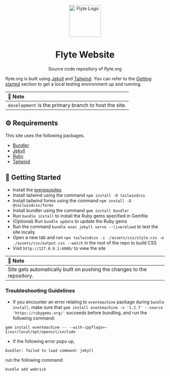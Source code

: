 <html>
    <p align="center">
        <img src="https://raw.githubusercontent.com/flyteorg/static-resources/main/common/flyte_circle_gradient_1_4x4.png" alt="Flyte Logo" width="100">
    </p>
    <h1 align="center">
        Flyte Website
    </h1>
    <p align="center">
        Source code repository of flyte.org
    </p>
</html>

flyte.org is built using [Jekyll](https://jekyllrb.com/) and [Tailwind](https://tailwindcss.com). You can refer to the [Getting started](#getting-started) section to get a local testing environment up and running.

| **📝 Note** |
|:---------|
| `development` is the primary branch to host the site. |

## ⚙️ Requirements

This site uses the following packages.

- [Bundler](http://bundler.io/)
- [Jekyll](https://jekyllrb.com/)
- [Ruby](https://www.ruby-lang.org/en/)
- [Tailwind](https://tailwindcss.com)

## 🚀 Getting Started

- Install the [prerequisites](https://jekyllrb.com/docs/installation/)
- Install tailwind using the command `npm install -D tailwindcss`
- Install tailwind forms using the command `npm install -D @tailwindcss/forms`
- Install bundler using the command `gem install bundler`
- Run `bundle install` to install the Ruby gems specified in Gemfile
- (Optional) Run `bundle update` to update the Ruby gems
- Run the command `bundle exec jekyll serve --livereload` to test the site locally
- Open a new tab and run `npx tailwindcss -i ./assets/css/style.css -o ./assets/css/output.css --watch` in the root of the repo to build CSS
- Visit `http://127.0.0.1:4000/` to view the site

| **📝 Note** |
|:---------|
| Site gets automatically built on pushing the changes to the repository. |

### Troubleshooting Guidelines

- If you encounter an error relating to `eventmachine` package during `bundle install`, make sure that `gem install eventmachine -v '1.2.7' --source 'https://rubygems.org/'` succeeds before bundling, and run the following command:

```
gem install eventmachine -- --with-cppflags=-I/usr/local/opt/openssl/include
```

- If the following error pops up,

```
bundler: failed to load command: jekyll
```

run the following command:

```
bundle add webrick
```
